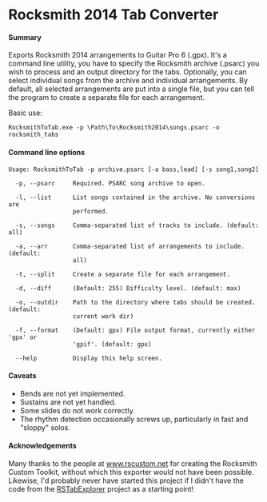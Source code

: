 # Rocksmith 2014 Tab Converter

#### Summary
Exports Rocksmith 2014 arrangements to Guitar Pro 6 (.gpx). It's a command line utility, you have to specify the Rocksmith archive (.psarc) you wish to process and an output directory for the tabs. Optionally, you can select individual songs from the archive and individual arrangements. By default, all selected arrangements are put into a single file, but you can tell the program to create a separate file for each arrangement.

Basic use:

`RocksmithToTab.exe -p \Path\To\Rocksmith2014\songs.psarc -o rocksmith_tabs`

#### Command line options
```
Usage: RocksmithToTab -p archive.psarc [-a bass,lead] [-s song1,song2]

  -p, --psarc     Required. PSARC song archive to open.

  -l, --list      List songs contained in the archive. No conversions are 
                  performed.

  -s, --songs     Comma-separated list of tracks to include. (default: all)

  -a, --arr       Comma-separated list of arrangements to include. (default: 
                  all)

  -t, --split     Create a separate file for each arrangement.

  -d, --diff      (Default: 255) Difficulty level. (default: max)

  -o, --outdir    Path to the directory where tabs should be created. (default:
                  current work dir)

  -f, --format    (Default: gpx) File output format, currently either 'gpx' or 
                  'gpif'. (default: gpx)

  --help          Display this help screen.
```

#### Caveats
* Bends are not yet implemented.
* Sustains are not yet handled.
* Some slides do not work correctly.
* The rhythm detection occasionally screws up, particularly in fast and "sloppy" solos.

#### Acknowledgements
Many thanks to the people at www.rscustom.net for creating the Rocksmith Custom Toolkit, without which this exporter would not have been possible. Likewise, I'd probably never have started this project if I didn't have the code from the [RSTabExplorer](https://github.com/andulv/RSTabExplorer) project as a starting point!

